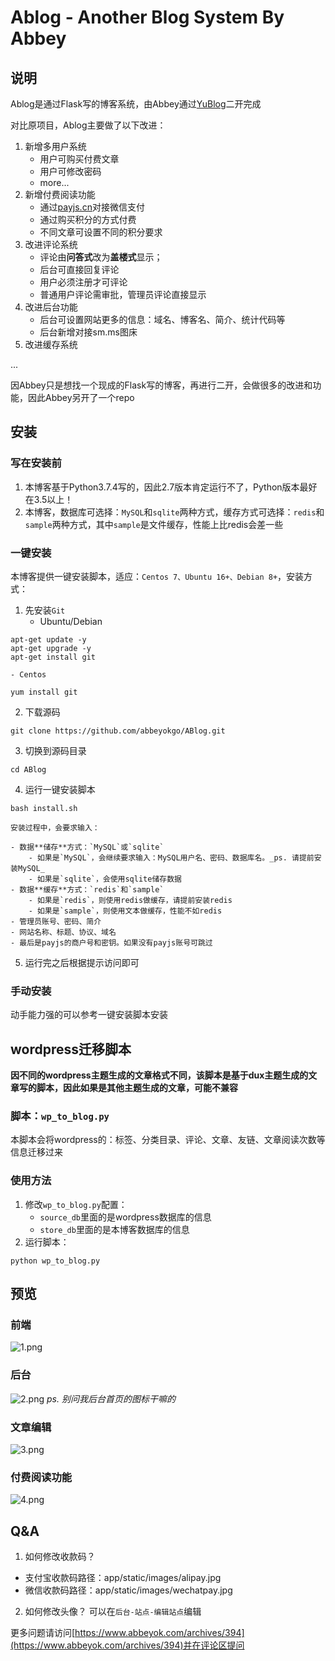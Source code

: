 # Ablog - Another Blog System By Abbey


## 说明
Ablog是通过Flask写的博客系统，由Abbey通过[YuBlog](https://github.com/Blackyukun/YuBlog)二开完成

对比原项目，Ablog主要做了以下改进：

1. 新增多用户系统
    - 用户可购买付费文章
    - 用户可修改密码
    - more...
2. 新增付费阅读功能
    - 通过[payjs.cn](https://payjs.cn/ref/KZVNLZ)对接微信支付
    - 通过购买积分的方式付费
    - 不同文章可设置不同的积分要求
3. 改进评论系统
    - 评论由**问答式**改为**盖楼式**显示；
    - 后台可直接回复评论
    - 用户必须注册才可评论
    - 普通用户评论需审批，管理员评论直接显示
4. 改进后台功能
    - 后台可设置网站更多的信息：域名、博客名、简介、统计代码等
    - 后台新增对接sm.ms图床
5. 改进缓存系统

...

因Abbey只是想找一个现成的Flask写的博客，再进行二开，会做很多的改进和功能，因此Abbey另开了一个repo


## 安装
### 写在安装前
1. 本博客基于Python3.7.4写的，因此2.7版本肯定运行不了，Python版本最好在3.5以上！
2. 本博客，数据库可选择：`MySQL`和`sqlite`两种方式，缓存方式可选择：`redis`和`sample`两种方式，其中`sample`是文件缓存，性能上比redis会差一些

### 一键安装
本博客提供一键安装脚本，适应：`Centos 7、Ubuntu 16+、Debian 8+`，安装方式：

1. 先安装`Git`
    - Ubuntu/Debian
```
apt-get update -y
apt-get upgrade -y
apt-get install git
```
    - Centos
```
yum install git
```

2. 下载源码
```
git clone https://github.com/abbeyokgo/ABlog.git
```

3. 切换到源码目录
```
cd ABlog
```

4. 运行一键安装脚本
```
bash install.sh
```

    安装过程中，会要求输入：

    - 数据**储存**方式：`MySQL`或`sqlite`
        - 如果是`MySQL`，会继续要求输入：MySQL用户名、密码、数据库名。_ps. 请提前安装MySQL_
        - 如果是`sqlite`，会使用sqlite储存数据
    - 数据**缓存**方式：`redis`和`sample`
        - 如果是`redis`，则使用redis做缓存，请提前安装redis
        - 如果是`sample`，则使用文本做缓存，性能不如redis
    - 管理员账号、密码、简介
    - 网站名称、标题、协议、域名
    - 最后是payjs的商户号和密钥。如果没有payjs账号可跳过

5. 运行完之后根据提示访问即可

### 手动安装
动手能力强的可以参考一键安装脚本安装


## wordpress迁移脚本
**因不同的wordpress主题生成的文章格式不同，该脚本是基于dux主题生成的文章写的脚本，因此如果是其他主题生成的文章，可能不兼容**

### 脚本：`wp_to_blog.py`
本脚本会将wordpress的：标签、分类目录、评论、文章、友链、文章阅读次数等信息迁移过来

### 使用方法
1. 修改`wp_to_blog.py`配置：
    - `source_db`里面的是wordpress数据库的信息
    - `store_db`里面的是本博客数据库的信息
2. 运行脚本：
```
python wp_to_blog.py
```

## 预览
### 前端
![1.png](https://i.loli.net/2019/08/08/cvQZYT6ou7kEaJj.png)

### 后台
![2.png](https://i.loli.net/2019/08/08/yvqpJQOUaRCdlsW.png)
_ps. 别问我后台首页的图标干嘛的_

### 文章编辑
![3.png](https://i.loli.net/2019/08/08/AoXEYDnCmdbzH8K.png)

### 付费阅读功能
![4.png](https://i.loli.net/2019/08/08/26Wg5FMIXCsEn7T.png)


## Q&A

1. 如何修改收款码？
- 支付宝收款码路径：app/static/images/alipay.jpg
- 微信收款码路径：app/static/images/wechatpay.jpg

2. 如何修改头像？
可以在`后台-站点-编辑站点`编辑

更多问题请访问[https://www.abbeyok.com/archives/394](https://www.abbeyok.com/archives/394)并在评论区提问

